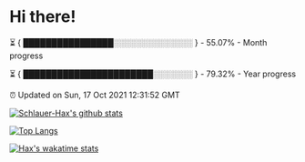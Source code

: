 # Hi there!

⏳ { ████████████████░░░░░░░░░░░░░░ } - 55.07% - Month progress

⏳ { ███████████████████████░░░░░░░ } - 79.32% - Year progress

⏰ Updated on Sun, 17 Oct 2021 12:31:52 GMT


[![Schlauer-Hax's github stats](https://github-readme-stats.vercel.app/api?username=Schlauer-Hax&show_icons=true&theme=dark&count_private=true)](https://github.com/Schlauer-Hax)


[![Top Langs](https://github-readme-stats.vercel.app/api/top-langs/?username=Schlauer-Hax&layout=compact&theme=dark)](https://github.com/Schlauer-Hax?tab=repositories)


[![Hax's wakatime stats](https://github-readme-stats.vercel.app/api/wakatime?username=Hax&theme=dark)](https://wakatime.com/@Hax)

